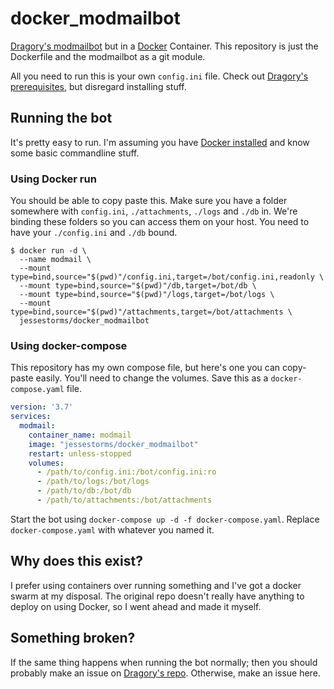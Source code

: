 # docker_modmailbot

[Dragory's modmailbot](https://github.com/Dragory/modmailbot) but in a [Docker](https://www.docker.com/) Container. This repository is just the Dockerfile and the modmailbot as a git module.

All you need to run this is your own `config.ini` file. Check out [Dragory's prerequisites](https://github.com/Dragory/modmailbot/blob/master/docs/setup.md#prerequisites), but disregard installing stuff.

## Running the bot

It's pretty easy to run. I'm assuming you have [Docker installed](https://www.docker.com/get-started) and know some basic commandline stuff.
### Using Docker run

You should be able to copy paste this. Make sure you have a folder somewhere with `config.ini`, `./attachments`, `./logs` and `./db` in. We're binding these folders so you can access them on your host. You need to have your `./config.ini` and `./db` bound.

```shell
$ docker run -d \
  --name modmail \
  --mount type=bind,source="$(pwd)"/config.ini,target=/bot/config.ini,readonly \
  --mount type=bind,source="$(pwd)"/db,target=/bot/db \
  --mount type=bind,source="$(pwd)"/logs,target=/bot/logs \
  --mount type=bind,source="$(pwd)"/attachments,target=/bot/attachments \
  jessestorms/docker_modmailbot
```

### Using docker-compose

This repository has my own compose file, but here's one you can copy-paste easily. You'll need to change the volumes. Save this as a `docker-compose.yaml` file.

```yaml
version: '3.7'
services:
  modmail:
    container_name: modmail
    image: "jessestorms/docker_modmailbot"
    restart: unless-stopped
    volumes:
      - /path/to/config.ini:/bot/config.ini:ro
      - /path/to/logs:/bot/logs
      - /path/to/db:/bot/db
      - /path/to/attachments:/bot/attachments
```

Start the bot using `docker-compose up -d -f docker-compose.yaml`. Replace `docker-compose.yaml` with whatever you named it.

## Why does this exist?

I prefer using containers over running something and I've got a docker swarm at my disposal. The original repo doesn't really have anything to deploy on using Docker, so I went ahead and made it myself.

## Something broken?

If the same thing happens when running the bot normally; then you should probably make an issue on [Dragory's repo](https://github.com/Dragory/modmailbot). Otherwise, make an issue here.
